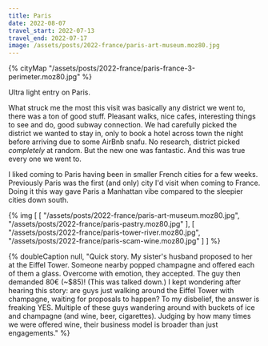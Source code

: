 ```yaml
---
title: Paris
date: 2022-08-07
travel_start: 2022-07-13
travel_end: 2022-07-17
image: /assets/posts/2022-france/paris-art-museum.moz80.jpg
---
```


{% cityMap "/assets/posts/2022-france/paris-france-3-perimeter.moz80.jpg" %}

Ultra light entry on Paris.

What struck me the most this visit was basically any district we went to, there was a ton of good stuff.
Pleasant walks, nice cafes, interesting things to see and do, good subway connection.
We had carefully picked the district we wanted to stay in, only to book a hotel across town the night before arriving due to some AirBnb snafu. No research, district picked _completely_ at random. But the new one was fantastic. And this was true every one we went to.

I liked coming to Paris having been in smaller French cities for a few weeks.
Previously Paris was the first (and only) city I'd visit when coming to France.
Doing it this way gave Paris a Manhattan vibe compared to the sleepier cities down south.

{% img [
    [
        "/assets/posts/2022-france/paris-art-museum.moz80.jpg",
        "/assets/posts/2022-france/paris-pastry.moz80.jpg"
    ],
    [
        "/assets/posts/2022-france/paris-tower-river.moz80.jpg",
        "/assets/posts/2022-france/paris-scam-wine.moz80.jpg"
    ]
] %}


{% doubleCaption
    null,
    "Quick story. My sister's husband proposed to her at the Eiffel Tower. Someone nearby popped champagne and offered each of them a glass. Overcome with emotion, they accepted. The guy then demanded 80€ (~$85)! (This was talked down.) I kept wondering after hearing this story: are guys just walking around the Eiffel Tower with champagne, waiting for proposals to happen? To my disbelief, the answer is freaking YES. Multiple of these guys wandering around with buckets of ice and champagne (and wine, beer, cigarettes). Judging by how many times we were offered wine, their business model is broader than just engagements."
%}
